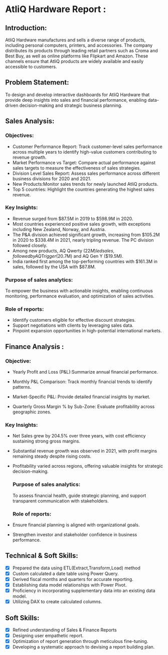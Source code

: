 # AtliQ Hardware Report :

## Introduction:
AtliQ Hardware manufactures and sells a diverse range of products, including personal computers, printers, and accessories. 
The company distributes its products through leading retail partners such as Croma and Best Buy, as well as online platforms 
like Flipkart and Amazon. These channels ensure that AtliQ products are widely available and easily accessible to customers.

## Problem Statement:
To design and develop interactive dashboards for AtliQ Hardware that provide deep insights into sales and financial performance, 
enabling data-driven decision-making and strategic business planning.

## Sales Analysis:
  
  ### Objectives:
  - Customer Performance Report: Track customer-level sales performance across multiple years to identify high-value customers contributing to revenue growth.
  - Market Performance vs Target: Compare actual performance against sales targets to measure the effectiveness of sales strategies.
  - Division Level Sales Report: Assess sales performance across different business divisions for 2020 and 2021.
  - New Products:Monitor sales trends for newly launched AtliQ products.
  - Top 5 countries: Highlight the countries generating the highest sales revenue.

 ### Key Insights:
 - Revenue surged from $87.5M in 2019 to $598.9M in 2020.
 - Most countries experienced positive sales growth, with exceptions including New Zealand, Norway, and Austria.
 - The P&A division achieved significant growth, increasing from $105.2M in 2020 to $338.4M in 2021, nearly tripling revenue. The PC division followed closely.
 - Among new products, AQ Qwerty ($22M) led sales, followed by AQ Trigger ($20.7M) and AQ Gen Y ($19.5M).
 - India ranked first among the top-performing countries with $161.3M in sales, followed by the USA with $87.8M.

### Purpose of sales analytics:
To empower the business with actionable insights, enabling continuous monitoring, performance evaluation, and optimization of sales activities.

### Role of reports:
- Identify customers eligible for effective discount strategies.
- Support negotiations with clients by leveraging sales data.
- Pinpoint expansion opportunities in high-potential international markets.

## Finance Analysis :

  ### Objective:
  - Yearly Profit and Loss (P&L):Summarize annual financial performance.

  - Monthly P&L Comparison: Track monthly financial trends to identify patterns.

  - Market-Specific P&L: Provide detailed financial insights by market.

  - Quarterly Gross Margin % by Sub-Zone: Evaluate profitability across geographic zones.

 ### Key Insights:
- Net Sales grew by 204.5% over three years, with cost efficiency sustaining strong gross margins.
- Substantial revenue growth was observed in 2021, with profit margins remaining steady despite rising costs.
- Profitability varied across regions, offering valuable insights for strategic decision-making.
  
  ### Purpose of sales analytics:
  To assess financial health, guide strategic planning, and support transparent communication with stakeholders.
  
  ### Role of reports:
 - Ensure financial planning is aligned with organizational goals.
 - Strengthen investor and stakeholder confidence in business performance.

## Technical & Soft Skills:
- [x] Prepared the data using ETL(Extract,Transform,Load) method
- [x]	Custom calculated a date table using Power Query.
- [x]	Derived fiscal months and quarters for accurate reporting.
- [x]	Establishing data model relationships with Power Pivot.
- [x]	Proficiency in incorporating supplementary data into an existing data model.
- [x]	Utilizing DAX to create calculated columns.

## Soft Skills:
- [x]	Refined understanding of Sales & Finance Reports
- [x]	Designing user empathetic report.
- [x]	Optimization of report generation through meticulous fine-tuning.
- [x]	Developing a systematic approach to devising a report building plan.
